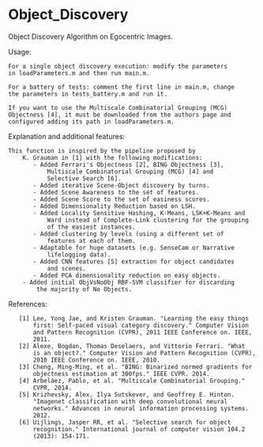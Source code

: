 Object_Discovery
================

Object Discovery Algorithm on Egocentric Images.

Usage:

	For a single object discovery execution: modify the parameters 
	in loadParameters.m and then run main.m.
	
	For a battery of tests: comment the first line in main.m, change
	the parameters in tests_battery.m and run it.
	
	If you want to use the Multiscale Combinatorial Grouping (MCG) 
	Objectness [4], it must be downloaded from the authors page and 
	configured adding its path in loadParameters.m.
   

Explanation and additional features:

	This function is inspired by the pipeline proposed by 
       	K. Grauman in [1] with the following modifications:
           - Added Ferrari's Objectness [2], BING Objectness [3],
               Multiscale Combinatorial Grouping (MCG) [4] and
               Selective Search [6].
           - Added iterative Scene-Object discovery by turns.
           - Added Scene Awareness to the set of features.
           - Added Scene Score to the set of easiness scores.
           - Added Dimensionality Reduction based on LSH.
           - Added Locality Sensitive Hashing, K-Means, LSK+K-Means and 
               Ward instead of Complete-Link clustering for the grouping 
               of the easiest instances.
           - Added clustering by levels (using a different set of 
               features at each of them.
           - Adaptable for huge datasets (e.g. SenseCam or Narrative 
               lifelogging data).
           - Added CNN features [5] extraction for object candidates 
               and scenes.
           - Added PCA dimensionality reduction on easy objects.
	   	- Added initial ObjVsNoObj RBF-SVM classifier for discarding
			the majority of No Objects.

References:

       [1] Lee, Yong Jae, and Kristen Grauman. "Learning the easy things 
           first: Self-paced visual category discovery." Computer Vision 
           and Pattern Recognition (CVPR), 2011 IEEE Conference on. IEEE, 
           2011.
       [2] Alexe, Bogdan, Thomas Deselaers, and Vittorio Ferrari. "What 
           is an object?." Computer Vision and Pattern Recognition (CVPR), 
           2010 IEEE Conference on. IEEE, 2010.
       [3] Cheng, Ming-Ming, et al. "BING: Binarized normed gradients for 
           objectness estimation at 300fps." IEEE CVPR. 2014.
       [4] Arbeláez, Pablo, et al. "Multiscale Combinatorial Grouping." 
           CVPR, 2014.
       [5] Krizhevsky, Alex, Ilya Sutskever, and Geoffrey E. Hinton. 
           "Imagenet classification with deep convolutional neural 
           networks." Advances in neural information processing systems. 
           2012.
       [6] Uijlings, Jasper RR, et al. "Selective search for object 
           recognition." International journal of computer vision 104.2 
           (2013): 154-171.
